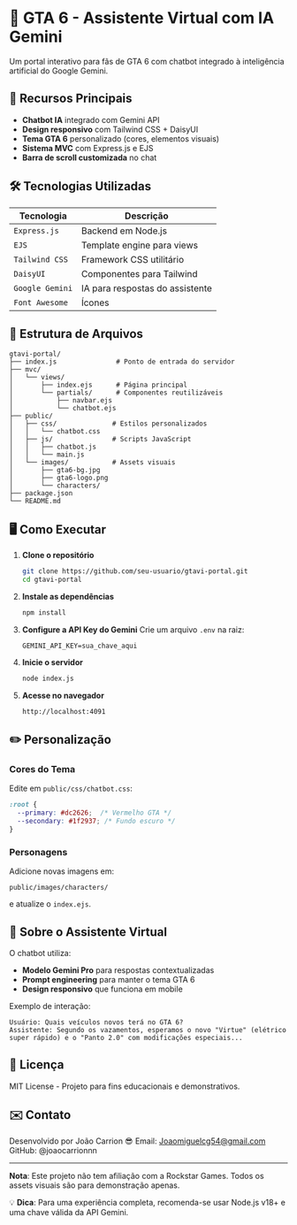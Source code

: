 # 📜 **GTA 6 - Assistente Virtual com IA Gemini**



Um portal interativo para fãs de GTA 6 com chatbot integrado à inteligência artificial do Google Gemini.

## 🚀 **Recursos Principais**

- **Chatbot IA** integrado com Gemini API
- **Design responsivo** com Tailwind CSS + DaisyUI
- **Tema GTA 6** personalizado (cores, elementos visuais)
- **Sistema MVC** com Express.js e EJS
- **Barra de scroll customizada** no chat

## 🛠️ **Tecnologias Utilizadas**

| Tecnologia       | Descrição                          |
|------------------|-----------------------------------|
| `Express.js`     | Backend em Node.js                |
| `EJS`            | Template engine para views        |
| `Tailwind CSS`   | Framework CSS utilitário          |
| `DaisyUI`        | Componentes para Tailwind         |
| `Google Gemini`  | IA para respostas do assistente   |
| `Font Awesome`   | Ícones                            |

## 📂 **Estrutura de Arquivos**

```
gtavi-portal/
├── index.js               # Ponto de entrada do servidor
├── mvc/
│   └── views/
│       ├── index.ejs      # Página principal
│       └── partials/      # Componentes reutilizáveis
│           ├── navbar.ejs
│           └── chatbot.ejs
├── public/
│   ├── css/              # Estilos personalizados
│   │   └── chatbot.css
│   ├── js/               # Scripts JavaScript
│   │   ├── chatbot.js
│   │   └── main.js
│   └── images/           # Assets visuais
│       ├── gta6-bg.jpg
│       ├── gta6-logo.png
│       └── characters/
├── package.json
└── README.md
```

## 🖥️ **Como Executar**

1. **Clone o repositório**
   ```bash
   git clone https://github.com/seu-usuario/gtavi-portal.git
   cd gtavi-portal
   ```

2. **Instale as dependências**
   ```bash
   npm install
   ```

3. **Configure a API Key do Gemini**
   Crie um arquivo `.env` na raiz:
   ```env
   GEMINI_API_KEY=sua_chave_aqui
   ```

4. **Inicie o servidor**
   ```bash
   node index.js
   ```

5. **Acesse no navegador**
   ```
   http://localhost:4091
   ```

## ✏️ **Personalização**

### **Cores do Tema**
Edite em `public/css/chatbot.css`:
```css
:root {
  --primary: #dc2626;  /* Vermelho GTA */
  --secondary: #1f2937; /* Fundo escuro */
}
```

### **Personagens**
Adicione novas imagens em:
```
public/images/characters/
```
e atualize o `index.ejs`.

## 🤖 **Sobre o Assistente Virtual**

O chatbot utiliza:
- **Modelo Gemini Pro** para respostas contextualizadas
- **Prompt engineering** para manter o tema GTA 6
- **Design responsivo** que funciona em mobile

Exemplo de interação:
```
Usuário: Quais veículos novos terá no GTA 6?
Assistente: Segundo os vazamentos, esperamos o novo "Virtue" (elétrico super rápido) e o "Panto 2.0" com modificações especiais...
```

## 📜 **Licença**
MIT License - Projeto para fins educacionais e demonstrativos.

## ✉️ **Contato**
Desenvolvido por João Carrion 😎 
Email: Joaomiguelcg54@gmail.com
GitHub: @joaocarrionnn

---

**Nota**: Este projeto não tem afiliação com a Rockstar Games. Todos os assets visuais são para demonstração apenas.

💡 **Dica**: Para uma experiência completa, recomenda-se usar Node.js v18+ e uma chave válida da API Gemini.
